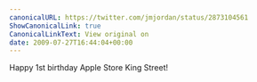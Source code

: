 ```yaml
---
canonicalURL: https://twitter.com/jmjordan/status/2873104561
ShowCanonicalLink: true
CanonicalLinkText: View original on
date: 2009-07-27T16:44:04+00:00
---
```

Happy 1st birthday Apple Store King Street!
